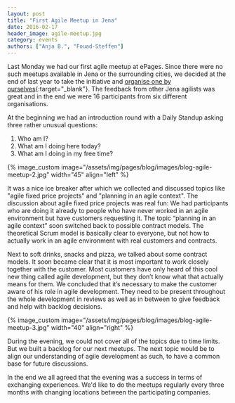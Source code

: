 ```yaml
---
layout: post
title: "First Agile Meetup in Jena"
date: 2016-02-17
header_image: agile-meetup.jpg
category: events
authors: ["Anja B.", "Fouad-Steffen"]
---
```


Last Monday we had our first agile meetup at ePages.
Since there were no such meetups available in Jena or the surrounding cities, we decided at the end of last year to take the initiative and [organise one by ourselves](http://www.meetup.com/Agile-Jena/){:target="_blank"}.
The feedback from other Jena agilists was great and in the end we were 16 participants from six different organisations.

At the beginning we had an introduction round with a Daily Standup asking three rather unusual questions:

1. Who am I?
2. What am I doing here today?
3. What am I doing in my free time?

{% image_custom image="/assets/img/pages/blog/images/blog-agile-meetup-2.jpg" width="45" align="left" %}

It was a nice ice breaker after which we collected and discussed topics like "agile fixed price projects" and "planning in an agile context".
The discussion about agile fixed price projects was real fun:
We had participants who are doing it already to people who have never worked in an agile environment but have customers requesting it.
The topic “planning in an agile context” soon switched back to possible contract models.
The theoretical Scrum model is basically clear to everyone, but not how to actually work in an agile environment with real customers and contracts.

Next to soft drinks, snacks and pizza, we talked about some contract models.
It soon became clear that it is most important to work closely together with the customer.
Most customers have only heard of this cool new thing called agile development, but they don’t know what that actually means for them.
We concluded that it’s necessary to make the customer aware of his role in agile development.
They need to be present throughout the whole development in reviews as well as in between to give feedback and help with backlog decisions.

{% image_custom image="/assets/img/pages/blog/images/blog-agile-meetup-3.jpg" width="40" align="right" %}

During the evening, we could not cover all of the topics due to time limits.
But we built a backlog for our next meetups.
The next topic would be to align our understanding of agile development as such, to have a common base for future discussions.

In the end we all agreed that the evening was a success in terms of exchanging experiences.
We'd like to do the meetups regularly every three months with changing locations between the participating companies.
